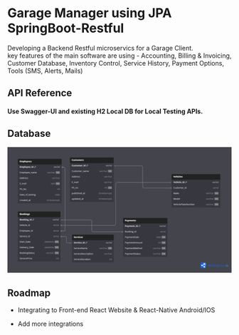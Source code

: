 
# Garage Manager using JPA SpringBoot-Restful

Developing a Backend Restful microservics for a Garage Client.  
key features of the main software are using - Accounting, Billing & Invoicing, Customer Database, Inventory Control, Service History, Payment Options, Tools (SMS, Alerts, Mails)

## API Reference

#### Use Swagger-UI and existing H2 Local DB for Local Testing APIs.


## Database

![App Screenshot](GarageDB.png)


## Roadmap

- Integrating to Front-end React Website & React-Native Android/IOS

- Add more integrations

